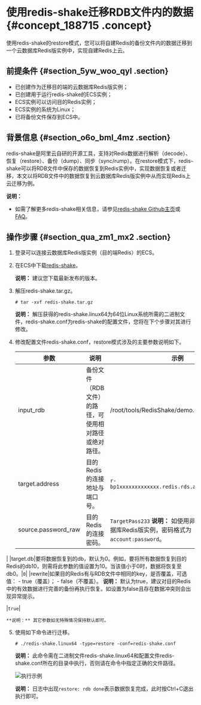 # 使用redis-shake迁移RDB文件内的数据 {#concept_188715 .concept}

使用redis-shake的restore模式，您可以将自建Redis的备份文件内的数据迁移到一个云数据库Redis版实例中，实现自建Redis上云。

## 前提条件 {#section_5yw_woo_qyl .section}

-   已创建作为迁移目的端的云数据库Redis版实例；
-   已创建用于运行redis-shake的ECS实例；
-   ECS实例可以访问目的Redis实例；
-   ECS实例的系统为Linux；
-   已将备份文件保存到ECS中。

## 背景信息 {#section_o6o_bml_4mz .section}

redis-shake是阿里云自研的开源工具，支持对Redis数据进行解析（decode）、恢复（restore）、备份（dump）、同步（sync/rump）。在restore模式下，redis-shake可以将RDB文件中保存的数据恢复到Redis实例中，实现数据恢复或者迁移，本文以将RDB文件中的数据恢复到云数据库Redis版实例中从而实现Redis上云迁移为例。

**说明：** 

-   如需了解更多redis-shake相关信息，请参见[redis-shake Github主页](https://github.com/aliyun/redis-shake)或[FAQ](https://github.com/alibaba/RedisShake/wiki/%E7%AC%AC%E4%B8%80%E6%AC%A1%E4%BD%BF%E7%94%A8%EF%BC%8C%E5%A6%82%E4%BD%95%E8%BF%9B%E8%A1%8C%E9%85%8D%E7%BD%AE%EF%BC%9F)。

## 操作步骤 {#section_qua_zm1_mx2 .section}

1.  登录可以连接云数据库Redis版实例（目的端Redis）的ECS。
2.  在ECS中下载[redis-shake](https://github.com/alibaba/RedisShake/releases)。

    **说明：** 建议您下载最新发布的版本。

3.  解压redis-shake.tar.gz。

    ``` {#codeblock_4gm_ms4_rue}
    # tar -xvf redis-shake.tar.gz
    ```

    **说明：** 解压获得的redis-shake.linux64为64位Linux系统所需的二进制文件，redis-shake.conf为redis-shake的配置文件，您将在下个步骤对其进行修改。

4.  修改配置文件redis-shake.conf，restore模式涉及的主要参数说明如下。

    |参数|说明|示例|
    |--|--|--|
    |input\_rdb|备份文件（RDB文件）的路径，可使用相对路径或绝对路径。|/root/tools/RedisShake/demo.rdb|
    |target.address|目的Redis的连接地址与端口号。|`r-bp1xxxxxxxxxxxxx.redis.rds.aliyuncs.com:6379`|
    |source.password\_raw|目的Redis的连接密码。|`TargetPass233` **说明：** 如使用非默认账号连接云数据库Redis版实例，密码格式为`account:password`。

 |
    |target.db|要将数据恢复到的db，默认为0。例如，要将所有数据恢复到目的Redis的db10，则需将此参数的值设置为10。当该值小于0时，数据将恢复至db0。|`0`|
    |rewrite|如果目的Redis有与RDB文件中相同的key，是否覆盖，可选值：     -   true（覆盖）；
    -   false（不覆盖）。
 **说明：** 默认为true，建议对目的Redis中的有效数据进行完善的备份再执行恢复。如设置为false且存在数据冲突则会出现异常提示。

 |`true`|

    **说明：** 其它参数如无特殊情况保持默认即可。

5.  使用如下命令进行迁移。

    ```
    # ./redis-shake.linux64 -type=restore -conf=redis-shake.conf
    ```

    **说明：** 此命令需在二进制文件redis-shake.linux64和配置文件redis-shake.conf所在的目录中执行，否则请在命令中指定正确的文件路径。

    ![](images/45611_zh-CN.png "执行示例")

    **说明：** 日志中出现`restore: rdb done`表示数据恢复完成，此时按Ctrl+C退出执行即可。


